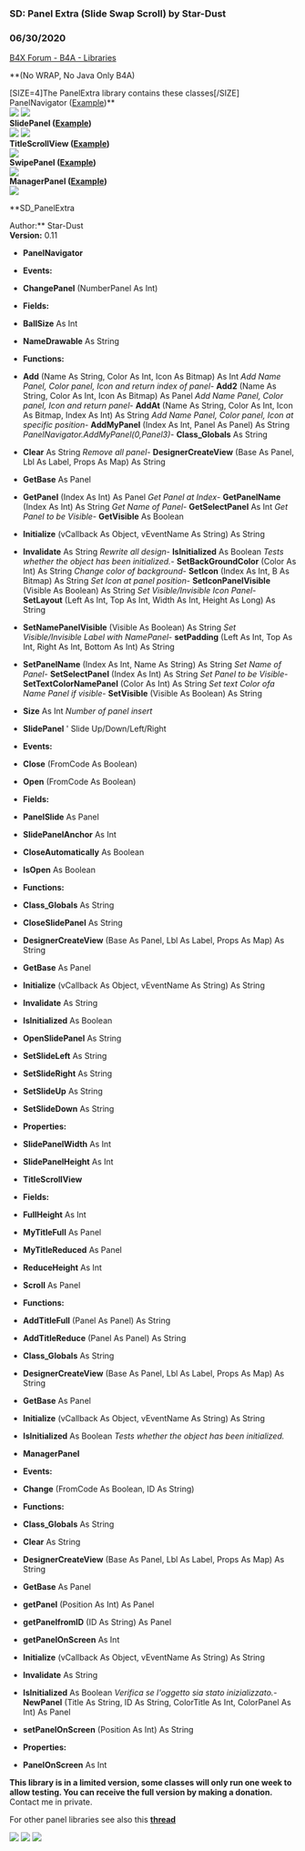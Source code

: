 ### SD: Panel Extra (Slide Swap Scroll) by Star-Dust
### 06/30/2020
[B4X Forum - B4A - Libraries](https://www.b4x.com/android/forum/threads/83673/)

**(No WRAP, No Java Only B4A)   
  
[SIZE=4]The PanelExtra library contains these classes[/SIZE]  
PanelNavigator ([Example](https://www.b4x.com/android/forum/threads/sd-panel-extra-slide-swap-scroll.83673/#post-529949))**  
![](https://www.b4x.com/android/forum/attachments/61861) ![](https://www.b4x.com/android/forum/attachments/61862)  
**SlidePanel ([Example](https://www.b4x.com/android/forum/threads/sd-panel-extra-slide-swap-scroll.83673/#post-545567))**  
![](https://www.b4x.com/android/forum/attachments/67835) ![](https://www.b4x.com/android/forum/attachments/67836)  
**TitleScrollView ([Example](https://www.b4x.com/android/forum/threads/sd-panel-extra-slide-swap-scroll.83673/#post-529949))**  
![](https://www.b4x.com/android/forum/attachments/61863)  
**SwipePanel ([Example](https://www.b4x.com/android/forum/threads/sd-panel-extra-slide-swap-scroll.83673/#post-546345))**  
![](https://www.b4x.com/android/forum/attachments/67840)  
**ManagerPanel ([Example](https://www.b4x.com/android/forum/threads/sd-panel-extra-slide-swap-scroll.83673/#post-564808))**  
![](https://www.b4x.com/android/forum/attachments/64480)  
  
**SD\_PanelExtra  
  
Author:** Star-Dust  
**Version:** 0.11  

- **PanelNavigator**

- **Events:**

- **ChangePanel** (NumberPanel As Int)

- **Fields:**

- **BallSize** As Int
- **NameDrawable** As String

- **Functions:**

- **Add** (Name As String, Color As Int, Icon As Bitmap) As Int
*Add Name Panel, Color panel, Icon and return index of panel*- **Add2** (Name As String, Color As Int, Icon As Bitmap) As Panel
*Add Name Panel, Color panel, Icon and return panel*- **AddAt** (Name As String, Color As Int, Icon As Bitmap, Index As Int) As String
*Add Name Panel, Color panel, Icon at specific position*- **AddMyPanel** (Index As Int, Panel As Panel) As String
 *PanelNavigator.AddMyPanel(0,Panel3)*- **Class\_Globals** As String
- **Clear** As String
*Remove all panel*- **DesignerCreateView** (Base As Panel, Lbl As Label, Props As Map) As String
- **GetBase** As Panel
- **GetPanel** (Index As Int) As Panel
*Get Panel at Index*- **GetPanelName** (Index As Int) As String
*Get Name of Panel*- **GetSelectPanel** As Int
*Get Panel to be Visible*- **GetVisible** As Boolean
- **Initialize** (vCallback As Object, vEventName As String) As String
- **Invalidate** As String
*Rewrite all design*- **IsInitialized** As Boolean
*Tests whether the object has been initialized.*- **SetBackGroundColor** (Color As Int) As String
*Change color of background*- **SetIcon** (Index As Int, B As Bitmap) As String
*Set Icon at panel position*- **SetIconPanelVisible** (Visible As Boolean) As String
*Set Visible/Invisible Icon Panel*- **SetLayout** (Left As Int, Top As Int, Width As Int, Height As Long) As String
- **SetNamePanelVisible** (Visible As Boolean) As String
*Set Visible/Invisible Label with NamePanel*- **setPadding** (Left As Int, Top As Int, Right As Int, Bottom As Int) As String
- **SetPanelName** (Index As Int, Name As String) As String
*Set Name of Panel*- **SetSelectPanel** (Index As Int) As String
*Set Panel to be Visible*- **SetTextColorNamePanel** (Color As Int) As String
*Set text Color ofa Name Panel if visible*- **SetVisible** (Visible As Boolean) As String
- **Size** As Int
*Number of panel insert*
- **SlidePanel** ' Slide Up/Down/Left/Right

- **Events:**

- **Close** (FromCode As Boolean)
- **Open** (FromCode As Boolean)

- **Fields:**

- **PanelSlide** As Panel
- **SlidePanelAnchor** As Int
- **CloseAutomatically** As Boolean
- **IsOpen** As Boolean

- **Functions:**

- **Class\_Globals** As String
- **CloseSlidePanel** As String
- **DesignerCreateView** (Base As Panel, Lbl As Label, Props As Map) As String
- **GetBase** As Panel
- **Initialize** (vCallback As Object, vEventName As String) As String
- **Invalidate** As String
- **IsInitialized** As Boolean
- **OpenSlidePanel** As String
- **SetSlideLeft** As String
- **SetSlideRight** As String
- **SetSlideUp** As String
- **SetSlideDown** As String

- **Properties:**

- **SlidePanelWidth** As Int
- **SlidePanelHeight** As Int

- **TitleScrollView**

- **Fields:**

- **FullHeight** As Int
- **MyTitleFull** As Panel
- **MyTitleReduced** As Panel
- **ReduceHeight** As Int
- **Scroll** As Panel

- **Functions:**

- **AddTitleFull** (Panel As Panel) As String
- **AddTitleReduce** (Panel As Panel) As String
- **Class\_Globals** As String
- **DesignerCreateView** (Base As Panel, Lbl As Label, Props As Map) As String
- **GetBase** As Panel
- **Initialize** (vCallback As Object, vEventName As String) As String
- **IsInitialized** As Boolean
*Tests whether the object has been initialized.*
- **ManagerPanel**

- **Events:**

- **Change** (FromCode As Boolean, ID As String)

- **Functions:**

- **Class\_Globals** As String
- **Clear** As String
- **DesignerCreateView** (Base As Panel, Lbl As Label, Props As Map) As String
- **GetBase** As Panel
- **getPanel** (Position As Int) As Panel
- **getPanelfromID** (ID As String) As Panel
- **getPanelOnScreen** As Int
- **Initialize** (vCallback As Object, vEventName As String) As String
- **Invalidate** As String
- **IsInitialized** As Boolean
*Verifica se l'oggetto sia stato inizializzato.*- **NewPanel** (Title As String, ID As String, ColorTitle As Int, ColorPanel As Int) As Panel
- **setPanelOnScreen** (Position As Int) As String

- **Properties:**

- **PanelOnScreen** As Int

**This library is in a limited version, some classes will only run one week to allow testing. You can receive the full version by making a donation.** Contact me in private.  
  
For other panel libraries see also this **[thread](https://www.b4x.com/android/forum/threads/sd-menu-with-animation.80908/#content)**  
  
![](https://www.b4x.com/android/forum/attachments/61245) ![](https://www.b4x.com/android/forum/attachments/61246) ![](https://www.b4x.com/android/forum/attachments/61247)